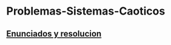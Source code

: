 # Problemas-Sistemas-Caoticos

## [Enunciados y resolucion](https://github.com/pacomantell/Problemas-Sistemas-Caoticos/files/9174281/PROBLEMAS_MANTELL_ZAMUDIO.pdf)
